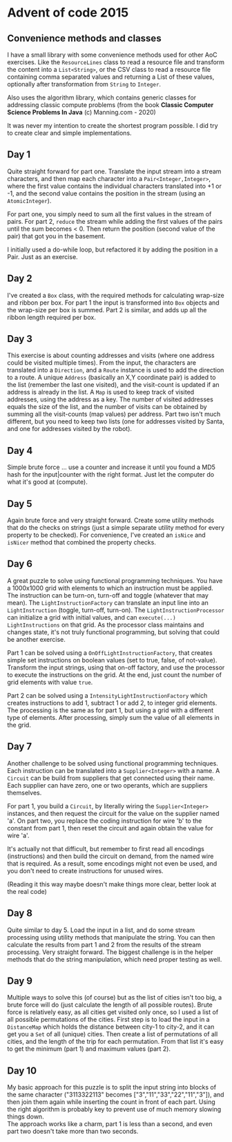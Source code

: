 # Advent of code 2015

## Convenience methods and classes
I have a small library with some convenience methods used for other AoC exercises. Like the ```ResourceLines``` class 
to read a resource file and transform the content into a ```List<String>```, or the CSV class to read a resource 
file containing comma separated values and returning a List of these values, optionally after transformation from 
```String``` to ```Integer```.

Also uses the algorithm library, which contains generic classes for addressing classic compute problems (from the book 
**Classic Computer Science Problems In Java** (c) Manning.com - 2020) 

It was never my intention to create the shortest program possible. I did try to create clear and simple implementations.

## Day 1
Quite straight forward for part one. Translate the input stream into a stream characters, and then map each character 
into a ```Pair<Integer,Integer>```, where the first value contains the individual characters translated into +1 or -1,
and the second value contains  the position in the stream (using an ```AtomicInteger```).

For part one, you simply need to sum all the first values in the stream of pairs. For part 2, ```reduce``` the stream
while adding the first values of the pairs until the sum becomes < 0. Then return the position (second value of the 
pair)  that got you in the basement.

I initially used a do-while loop, but refactored it by adding the position in a Pair. Just as an exercise.

## Day 2
I've created a ```Box``` class, with the required methods for calculating wrap-size and ribbon per box. 
For part 1 the input is transformed into ```Box``` objects and the wrap-size per box is summed. Part 2 is similar, 
and adds up all the ribbon length  required per box.

## Day 3
This exercise is about counting addresses and visits (where one address could be visited multiple times). From the 
input, the characters are translated into a ```Direction```, and a ```Route``` instance is used to add the direction 
to a route. A unique ```Address``` (basically an X,Y coordinate pair) is added to the list (remember the last one 
visited), and the visit-count is updated if an address is already in the list. A ```Map``` is used to keep track of 
visited addresses, using the  address as a key. The number of visited addresses equals 
the size of the list, and the number of visits can be obtained by summing all the visit-counts (map values) per address.
Part two isn't much different, but you need to keep two lists (one for addresses visited by Santa, and one for 
addresses visited by the robot).

## Day 4
Simple brute force ... use a counter and increase it until you found a MD5 hash for the input|counter with the right 
format. Just let the computer do what it's good at (compute).

## Day 5
Again brute force and  very straight forward. Create some utility methods that do the checks on strings (just a simple
separate utility method for every property to be checked). For convenience, I've created an ```isNice``` and 
```isNicer``` method that combined the property checks. 

## Day 6
A great puzzle to solve using functional programming techniques. You have a 1000x1000 grid with elements to which an 
instruction must be applied. The instruction can be turn-on, turn-off and toggle (whatever that may mean).
The ```LightInstructionFactory``` can  translate an input line into an ```LightInstruction``` (toggle, turn-off, 
turn-on). The ```LightInstructionProcessor``` can initialize a grid with initial values, and can ```execute(...)``` 
```LightInstructions``` on that grid. As the processor class maintains and changes state, it's not truly functional 
programming, but solving that could be another exercise.

Part 1 can be solved using a ```OnOffLightInstructionFactory```, that creates simple set instructions on boolean values 
(set to true, false, of not-value). Transform the input strings, using that on-off factory, and use the processor to 
execute  the instructions on the grid. At the end, just count the number of grid elements with value ```true```.

Part 2 can be solved using a ```IntensityLightInstructionFactory``` which creates instructions to add 1, subtract 1 
or add 2, to integer grid elements. The processing is the same as for part 1, but using  a  grid with a different type
of elements. After processing, simply sum the value of all elements in  the grid. 

## Day 7
Another challenge to be solved using functional programming techniques. Each instruction can be translated into a 
```Supplier<Integer>``` with a name. A ```Circuit``` can be build from suppliers that get connected using their name. 
Each supplier can have zero, one or two operants, which are suppliers themselves.

For part 1, you build a ```Circuit```, by literally wiring the ```Supplier<Integer>``` instances, and then request the
circuit for the value on the supplier named 'a'. On part two, you replace the coding  instruction for wire 
'b' to the constant from part 1, then reset the circuit and again obtain  the value for wire 'a'.

It's actually not that difficult, but remember to first read all encodings (instructions) and then build the 
circuit on demand, from the named wire that is required. As a result, some encodings might not even be used, and you 
don't need to create instructions for unused wires. 

(Reading it this way maybe doesn't make things more clear, better look at the real code)

## Day 8
Quite  similar to day 5. Load the input in a list, and do some stream processing using utility methods that manipulate
the string. You  can then calculate the results from part 1 and 2 from the results of the stream processing. 
Very straight forward. The biggest challenge is in the helper methods that do the string manipulation, which need
proper testing as well.

## Day 9
Multiple ways to solve this (of course) but as the list of cities isn't too big, a brute force will do (just calculate
the length of all possible routes). Brute force is relatively easy, as all cities get visited only once, so I used a 
list of all possible permutations of the cities. First step is to load  the input in a ```DistanceMap``` which holds the
distance between city-1 to city-2, and it can get you a ```Set``` of all (unique) cities. Then create a list of 
permutations of all cities, and the length of the trip for each permutation. From that list it's easy to get the 
minimum (part 1) and maximum values (part 2).

## Day 10
My basic approach for this puzzle is to split the input string into blocks of the same character ("3113322113" becomes
["3","11","33","22","11","3"]), and then join them again while inserting the count in front of each part. Using the
right algorithm is probably key to prevent use of much memory slowing things down.  
The approach works like a charm, part 1 is less than a second, and  even part two doesn't take more than two seconds.  


